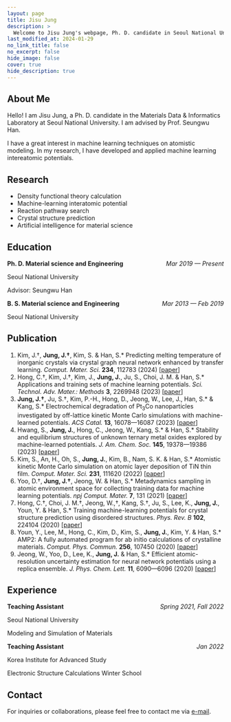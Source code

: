 ```yaml
---
layout: page
title: Jisu Jung
description: >
  Welcome to Jisu Jung's webpage, Ph. D. candidate in Seoul National University.
last_modified_at: 2024-01-29
no_link_title: false 
no_excerpt: false 
hide_image: false
cover: true
hide_description: true
---
```


## <a></a>About Me

Hello! I am Jisu Jung, a Ph. D. candidate in the Materials Data & Informatics Laboratory at Seoul National University. I am advised by Prof. Seungwu Han.

I have a great interest in machine learning techniques on atomistic modeling.
In my research, I have developed and applied machine learning intereatomic potentials.

## <a></a>Research
* Density functional theory calculation
* Machine-learning interatomic potential
* Reaction pathway search
* Crystal structure prediction
* Artificial intelligence for material science

## <a></a>Education
<p><b>Ph. D. Material science and Engineering</b> <span style="float:right;"><i>Mar 2019 &#8212; Present</i></span></p>

Seoul National University

Advisor: Seungwu Han


<p><b>B. S. Material science and Engineering</b> <span style="float:right;"><i>Mar 2013 &#8212; Feb 2019</i></span></p>

Seoul National University


## <a></a>Publication
1. Kim, J.&dagger;, **Jung, J.&dagger;**, Kim, S. & Han, S.* Predicting melting temperature of inorganic crystals via crystal graph neural network enhanced by transfer learning. *Comput. Mater. Sci.* **234**, 112783 (2024) [[paper](https://doi.org/10.1016/j.commatsci.2024.112783)]
2. Hong, C.&dagger;, Kim, J.&dagger;, Kim, J., **Jung, J.**, Ju, S., Choi, J. M. & Han, S.* Applications and training sets of machine learning potentials. *Sci. Technol. Adv. Mater.: Methods* **3**, 2269948 (2023) [[paper](https://doi.org/10.1080/27660400.2023.2269948)]
3. **Jung, J.&dagger;**, Ju, S.&dagger;, Kim, P.-H., Hong, D., Jeong, W., Lee, J., Han, S.* & Kang, S.* Electrochemical degradation of Pt<sub>3</sub>Co nanoparticles investigated by off-lattice kinetic Monte Carlo simulations with machine-learned potentials. *ACS Catal.* **13**, 16078&#8212;16087 (2023) [[paper](https://doi.org/10.1021/acscatal.3c04964)]
4. Hwang, S., **Jung, J.**, Hong, C., Jeong, W., Kang, S.* & Han, S.* Stability and equilibrium structures of unknown ternary metal oxides explored by machine-learned potentials. *J. Am. Chem. Soc.* **145**, 19378&#8212;19386 (2023) [[paper](https://doi.org/10.1021/jacs.3c06210)]
5. Kim, S., An, H., Oh, S., **Jung, J.**, Kim, B., Nam, S. K. & Han, S.* Atomistic kinetic Monte Carlo simulation on atomic layer deposition of TiN thin film. *Comput. Mater. Sci.* **231**, 111620 (2022) [[paper](https://doi.org/10.1016/j.commatsci.2022.111620)]
6. Yoo, D.&dagger;, **Jung, J.&dagger;**, Jeong, W. & Han, S.* Metadynamics sampling in atomic environment space for collecting training data for machine learning potentials. *npj Comput. Mater.* **7**, 131 (2021) [[paper](https://doi.org/10.1038/s41524-021-00595-5)]
7. Hong, C.&dagger;, Choi, J. M.&dagger;, Jeong, W.,&dagger;, Kang, S.&dagger;, Ju, S., Lee, K., **Jung, J.**, Youn, Y. & Han, S.* Training machine-learning potentials for crystal structure prediction using disordered structures. *Phys. Rev. B* **102**, 224104 (2020) [[paper](https://doi.org/10.1103/PhysRevB.102.224104)]
8. Youn, Y., Lee, M., Hong, C., Kim,  D., Kim, S., **Jung, J.**, Kim, Y. & Han, S.* AMP2: A fully automated program for ab initio calculations of crystalline materials. *Comput. Phys. Commun.* **256**, 107450 (2020) [[paper](https://doi.org/10.1016/j.cpc.2020.107450)]
9. Jeong, W., Yoo, D., Lee, K., **Jung, J.** & Han, S.* Efficient atomic-resolution uncertainty estimation for neural network potentials using a replica ensemble. *J. Phys. Chem. Lett.* **11**, 6090&#8212;6096 (2020) [[paper](https://doi.org/10.1021/acs.jpclett.0c01614)]


## <a></a>Experience
<p><b>Teaching Assistant</b> <span style="float:right;"><i>Spring 2021, Fall 2022</i></span></p>

Seoul National University

Modeling and Simulation of Materials


<p><b>Teaching Assistant</b> <span style="float:right;"><i>Jan 2022</i></span></p>

Korea Institute for Advanced Study

Electronic Structure Calculations Winter School


## <a></a>Contact
For inquiries or collaborations, please feel free to contact me via <a href="mailto:wjdwltn928@snu.ac.kr">e-mail</a>.
